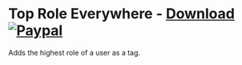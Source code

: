 # Top Role Everywhere - [Download](https://betterdiscord.net/ghdl?url=https://raw.githubusercontent.com/mwittrien/BetterDiscordAddons/master/Plugins/TopRoleEverywhere/TopRoleEverywhere.plugin.js) [![Paypal][paypal-badge]][paypal-link] 

[paypal-badge]: https://img.shields.io/badge/Paypal-Donate!-%2300457C.svg?logo=paypal&style=flat-square
[paypal-link]: https://paypal.me/MircoWittrien

Adds the highest role of a user as a tag.
